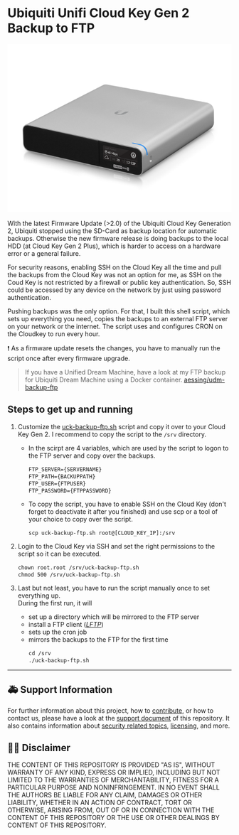 # Ubiquiti Unifi Cloud Key Gen 2 Backup to FTP

![Picture of a Ubiquiti Unifi Cloud Key Gen 2 Plus](docs/images/uckg2plus-640x480.png)

With the latest Firmware Update (>2.0) of the Ubiquiti Cloud Key Generation 2, Ubiquiti stopped using the SD-Card as backup location for automatic backups. Otherwise the new firmware release is doing backups to the local HDD (at Cloud Key Gen 2 Plus), which is harder to access on a hardware error or a general failure.

For security reasons, enabling SSH on the Cloud Key all the time and pull the backups from the Cloud Key was not an option for me, as SSH on the Coud Key is not restricted by a firewall or public key authentication. So, SSH could be accessed by any device on the network by just using password authentication.

Pushing backups was the only option. For that, I built this shell script, which sets up everything you need, copies the backups to an external FTP server on your network or the internet. The script uses and configures CRON on the Cloudkey to run every hour.

:exclamation: As a firmware update resets the changes, you have to manually run the script once after every firmware upgrade.

> If you have a Unified Dream Machine, have a look at my FTP backup for Ubiquiti Dream Machine using a Docker container. [aessing/udm-backup-ftp](https://github.com/aessing/udm-backup-ftp) 

## Steps to get up and running

1. Customize the [uck-backup-ftp.sh](uck-backup-ftp.sh) script and copy it over to your Cloud Key Gen 2. I recommend to copy the script to the `/srv` directory.

    * In the scirpt are 4 variables, which are used by the script to logon to the FTP server and copy over the backups. 
        ```shell
        FTP_SERVER={SERVERNAME}
        FTP_PATH={BACKUPPATH}
        FTP_USER={FTPUSER}
        FTP_PASSWORD={FTPPASSWORD}
        ```

    * To copy the script, you have to enable SSH on the Cloud Key (don't forget to deactivate it after you finished) and use scp or a tool of your choice to copy over the script.  
        ```shell
        scp uck-backup-ftp.sh root@[CLOUD_KEY_IP]:/srv
        ```

1.  Login to the Cloud Key via SSH and set the right permissions to the script so it can be executed.
    ```shell
    chown root.root /srv/uck-backup-ftp.sh
    chmod 500 /srv/uck-backup-ftp.sh
    ```

1. Last but not least, you have to run the script manually once to set everything up.  
During the first run, it will
    * set up a directory which will be mirrored to the FTP server
    * install a FTP client ([_LFTP_](https://github.com/lavv17/lftp))
    * sets up the cron job
    * mirrors the backups to the FTP for the first time
        ```shell
        cd /srv
        ./uck-backup-ftp.sh
        ```

---

## :ambulance: Support Information

For further information about this project, how to [contribute](CONTRIBUTING.md), or how to contact us, please have a look at the [support document](SUPPORT.md) of this repository. It also contains information about [security related topics](SECURITY.md), [licensing](LICENSE.md), and more.  

## :man_judge: Disclaimer

THE CONTENT OF THIS REPOSITORY IS PROVIDED "AS IS", WITHOUT WARRANTY OF ANY KIND, EXPRESS OR IMPLIED, INCLUDING BUT NOT LIMITED TO THE WARRANTIES OF MERCHANTABILITY, FITNESS FOR A PARTICULAR PURPOSE AND NONINFRINGEMENT. IN NO EVENT SHALL THE AUTHORS BE LIABLE FOR ANY CLAIM, DAMAGES OR OTHER LIABILITY, WHETHER IN AN ACTION OF CONTRACT, TORT OR OTHERWISE, ARISING FROM, OUT OF OR IN CONNECTION WITH THE CONTENT OF THIS REPOSITORY OR THE USE OR OTHER DEALINGS BY CONTENT OF THIS REPOSITORY.